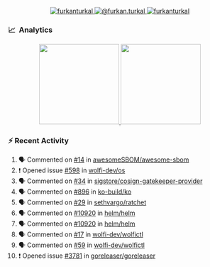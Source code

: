 <p align="center">
  <a href="https://linkedin.com/in/furkanturkal" target="blank">
    <img src="https://img.shields.io/badge/linkedin-%230077B5.svg?&style=for-the-badge&logo=linkedin&logoColor=white" alt="furkanturkal" />
  </a>
  <a href="https://medium.com/@furkan.turkal" target="blank">
    <img src="https://img.shields.io/badge/medium-%2312100E.svg?&style=for-the-badge&logo=medium&logoColor=white" alt="@furkan.turkal" />
  </a>
  <a href="https://twitter.com/furkanturkaI" target="blank">
    <img src="https://img.shields.io/badge/Twitter-1DA1F2?style=for-the-badge&logo=twitter&logoColor=white" alt="furkanturkaI" />
  </a>
</p>

### 📈 &nbsp;Analytics

<p align="center">
  <a href="https://coderstats.net/github/#Dentrax">
    <img height="180em" src="https://github-readme-stats-eight-theta.vercel.app/api?username=Dentrax&show_icons=true&theme=algolia&include_all_commits=true&count_private=true&line_height=26"/>
    <img height="180em" src="https://github-readme-stats-eight-theta.vercel.app/api/top-langs/?username=Dentrax&layout=compact&langs_count=8&theme=algolia&line_height=26"/>
  </a>
</p>

### :zap: Recent Activity

<!--START_SECTION:activity-->
1. 🗣 Commented on [#14](https://github.com/awesomeSBOM/awesome-sbom/issues/14) in [awesomeSBOM/awesome-sbom](https://github.com/awesomeSBOM/awesome-sbom)
2. ❗️ Opened issue [#598](https://github.com/wolfi-dev/os/issues/598) in [wolfi-dev/os](https://github.com/wolfi-dev/os)
3. 🗣 Commented on [#34](https://github.com/sigstore/cosign-gatekeeper-provider/issues/34) in [sigstore/cosign-gatekeeper-provider](https://github.com/sigstore/cosign-gatekeeper-provider)
4. 🗣 Commented on [#896](https://github.com/ko-build/ko/issues/896) in [ko-build/ko](https://github.com/ko-build/ko)
5. 🗣 Commented on [#29](https://github.com/sethvargo/ratchet/issues/29) in [sethvargo/ratchet](https://github.com/sethvargo/ratchet)
6. 🗣 Commented on [#10920](https://github.com/helm/helm/issues/10920) in [helm/helm](https://github.com/helm/helm)
7. 🗣 Commented on [#10920](https://github.com/helm/helm/issues/10920) in [helm/helm](https://github.com/helm/helm)
8. 🗣 Commented on [#17](https://github.com/wolfi-dev/wolfictl/issues/17) in [wolfi-dev/wolfictl](https://github.com/wolfi-dev/wolfictl)
9. 🗣 Commented on [#59](https://github.com/wolfi-dev/wolfictl/issues/59) in [wolfi-dev/wolfictl](https://github.com/wolfi-dev/wolfictl)
10. ❗️ Opened issue [#3781](https://github.com/goreleaser/goreleaser/issues/3781) in [goreleaser/goreleaser](https://github.com/goreleaser/goreleaser)
<!--END_SECTION:activity-->
